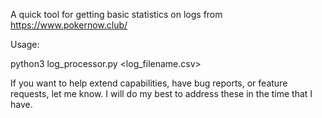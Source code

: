 A quick tool for getting basic statistics on logs from https://www.pokernow.club/

Usage:

python3 log_processor.py <log_filename.csv>

If you want to help extend capabilities, have bug reports, or feature requests, let me know. I will do my best to address these in the time that I have.
